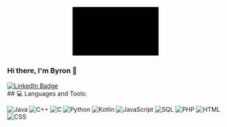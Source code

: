 <div id="header" align="center">
  <img src="https://github.com/jyronbones/jyronbones.github.io/blob/main/images/catrun.gif" width="200"/>
</div>

### Hi there, I'm Byron 👋

<!--
**jyronbones/jyronbones** is a ✨ _special_ ✨ repository because its `README.md` (this file) appears on your GitHub profile.

Here are some ideas to get you started:

- 🔭 I’m currently working on ...
- 🌱 I’m currently learning ...
- 👯 I’m looking to collaborate on ...
- 🤔 I’m looking for help with ...
- 💬 Ask me about ...
- 📫 How to reach me: ...
- 😄 Pronouns: ...
- ⚡ Fun fact: ...
![github](https://img.shields.io/badge/GitHub-000000?style=for-the-badge&logo=GitHub&logoColor=white)
-->
<div id="badges">
  <a href="https://www.linkedin.com/in/byron-jones89/">
    <img src="https://img.shields.io/badge/LinkedIn-blue?style=for-the-badge&logo=linkedin&logoColor=white" alt="LinkedIn Badge"/>
  </a>
</div>
<div id="lang_badges">
## 💻 Languages and Tools:

![Java](https://img.shields.io/badge/-Java-orange?style=flat&logo=java&logoColor=white)
![C++](https://img.shields.io/badge/-C++-blue?style=flat&logo=c%2B%2B&logoColor=white)
![C](https://img.shields.io/badge/-C-00599C?style=flat&logo=c&logoColor=white)
![Python](https://img.shields.io/badge/-Python-yellow?style=flat&logo=python&logoColor=white)
![Kotlin](https://img.shields.io/badge/-Kotlin-blueviolet?style=flat&logo=kotlin&logoColor=white)
![JavaScript](https://img.shields.io/badge/-JavaScript-yellowgreen?style=flat&logo=javascript&logoColor=white)
![SQL](https://img.shields.io/badge/-SQL-blue?style=flat&logo=sql&logoColor=white)
![PHP](https://img.shields.io/badge/-PHP-purple?style=flat&logo=php&logoColor=white)
![HTML](https://img.shields.io/badge/-HTML-red?style=flat&logo=html5&logoColor=white)
![CSS](https://img.shields.io/badge/-CSS-blueviolet?style=flat&logo=css3&logoColor=white)
</div>
